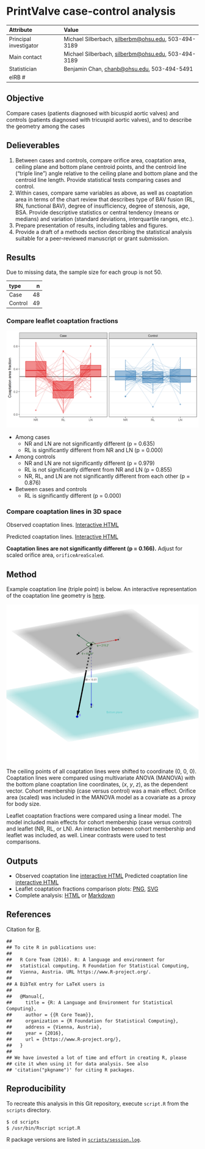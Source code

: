 # PrintValve case-control analysis

Attribute | Value
:---|:---
Principal investigator | Michael Silberbach, silberbm@ohsu.edu, 503-494-3189
Main contact | Michael Silberbach, silberbm@ohsu.edu, 503-494-3189
Statistician | Benjamin Chan, chanb@ohsu.edu, 503-494-5491
eIRB # | 


## Objective

Compare cases (patients diagnosed with bicuspid aortic valves) and controls
(patients diagnosed with tricuspid aortic valves), and to describe the
geometry among the cases


## Delieverables

1. Between cases and controls, compare orifice area, coaptation area, ceiling
plane and bottom plane centroid points, and the centroid line (“triple line”)
angle relative to the ceiling plane and bottom plane and the centroid line
length. Provide statistical tests comparing cases and control.
2. Within cases, compare same variables as above, as well as coaptation area
in terms of the chart review that describes type of BAV fusion (RL, RN,
functional BAV), degree of insufficiency, degree of stenosis, age, BSA.
Provide descriptive statistics or central tendency (means or medians) and
variation (standard deviations, interquartile ranges, etc.).
3. Prepare presentation of results, including tables and figures.
4. Provide a draft of a methods section describing the statistical analysis
suitable for a peer-reviewed manuscript or grant submission.


## Results

Due to missing data, the sample size for each group is not 50.

|type    |  n|
|:-------|--:|
|Case    | 48|
|Control | 49|

### Compare leaflet coaptation fractions

![Line plot](figures/lineplotsLeafletsCoapFrac.png)

* Among cases
  * NR and LN are not significantly different (p = 0.635)
  * RL is significantly different from NR and LN (p = 0.000)
* Among controls
  * NR and LN are not significantly different (p = 0.979)
  * RL is not significantly different from NR and LN (p = 0.855)
  * NR, RL, and LN are not significantly different from each other (p = 0.876)
* Between cases and controls
  * RL is significantly different (p = 0.000)

### Compare coaptation lines in 3D space

Observed coaptation lines.
[Interactive HTML](figures/webGL/sphereplotObservedCoapLines.html)

Predicted coaptation lines.
[Interactive HTML](figures/webGL/sphereplotPredictedCoapLines.html)

**Coaptation lines are not significantly different (p = 0.166).**
Adjust for scaled orifice area, `orificeAreaScaled`.


## Method

Example coaptation line (triple point) is below.
An interactive representation of the coaptation line geometry is [here](https://ggbm.at/CeF95YMN).

![Line of coaptation](figures/Line_of_coaptation.png)

The ceiling points of all coaptation lines were shifted to coordinate (0, 0, 0).
Coaptation lines were compared using multivariate ANOVA (MANOVA) with the bottom plane coaptation line coordinates, ($x$, $y$, $z$), as the dependent vector.
Cohort membership (case versus control) was a main effect.
Orifice area (scaled) was included in the MANOVA model as a covariate as a proxy for body size.

Leaflet coaptation fractions were compared using a linear model.
The model included main effects for cohort membership (case versus control) and leaflet (NR, RL, or LN).
An interaction between cohort membership and leaflet was included, as well.
Linear contrasts were used to test comparisons.


## Outputs

* Observed coaptation line [interactive HTML](figures/webGL/sphereplotObservedCoapLines.html)
Predicted coaptation line [interactive HTML](figures/webGL/sphereplotPredictedCoapLines.html)
* Leaflet coaptation fractions comparison plots: [PNG](../figures/lineplotsLeafletsCoapFrac.png), [SVG](../figures/lineplotsLeafletCoapFrac.svg)
* Complete analysis: [HTML](docs/index.html) or [Markdown](docs/index.md)


## References

Citation for [R](https://www.R-project.org/).

```
## 
## To cite R in publications use:
## 
##   R Core Team (2016). R: A language and environment for
##   statistical computing. R Foundation for Statistical Computing,
##   Vienna, Austria. URL https://www.R-project.org/.
## 
## A BibTeX entry for LaTeX users is
## 
##   @Manual{,
##     title = {R: A Language and Environment for Statistical Computing},
##     author = {{R Core Team}},
##     organization = {R Foundation for Statistical Computing},
##     address = {Vienna, Austria},
##     year = {2016},
##     url = {https://www.R-project.org/},
##   }
## 
## We have invested a lot of time and effort in creating R, please
## cite it when using it for data analysis. See also
## 'citation("pkgname")' for citing R packages.
```


## Reproducibility

To recreate this analysis in this Git repository, execute `script.R` from the `scripts` directory.

```
$ cd scripts
$ /usr/bin/Rscript script.R
```

R package versions are listed in [`scripts/session.log`](scripts/session.log).

